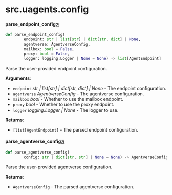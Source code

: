 

# src.uagents.config



#### parse_endpoint_config[↗](https://github.com/fetchai/uAgents/blob/main/python/src/uagents/config.py#L58)
```python
def parse_endpoint_config(
        endpoint: str | list[str] | dict[str, dict] | None,
        agentverse: AgentverseConfig,
        mailbox: bool = False,
        proxy: bool = False,
        logger: logging.Logger | None = None) -> list[AgentEndpoint]
```

Parse the user-provided endpoint configuration.

**Arguments**:

- `endpoint` _str | list[str] | dict[str, dict] | None_ - The endpoint configuration.
- `agentverse` _AgentverseConfig_ - The agentverse configuration.
- `mailbox` _bool_ - Whether to use the mailbox endpoint.
- `proxy` _bool_ - Whether to use the proxy endpoint.
- `logger` _logging.Logger | None_ - The logger to use.
  

**Returns**:

- `[list[AgentEndpoint]` - The parsed endpoint configuration.



#### parse_agentverse_config[↗](https://github.com/fetchai/uAgents/blob/main/python/src/uagents/config.py#L112)
```python
def parse_agentverse_config(
        config: str | dict[str, str] | None = None) -> AgentverseConfig
```

Parse the user-provided agentverse configuration.

**Returns**:

- `AgentverseConfig` - The parsed agentverse configuration.

